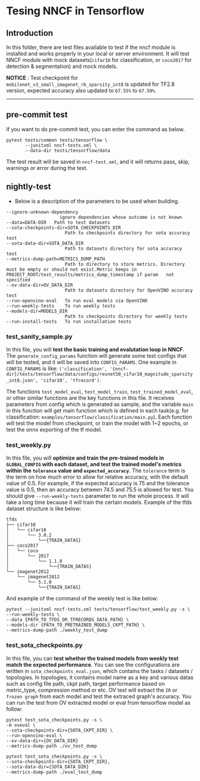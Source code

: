 # Tesing NNCF in Tensorflow

## Introduction
In this folder, there are test files available to test if the nncf module is installed and works properly in your local or server environment. It will test NNCF module with mock datasets(`cifar10` for classification, or `coco2017` for detection & segmentation) and mock models.

**NOTICE** : Test checkpoint for `mobilenet_v3_small_imagenet_rb_sparsity_int8` is updated for TF2.8 version, expected accuracy also updated to `67.55%` to `67.59%`.

---

## pre-commit test
If you want to do pre-commit test, you can enter the command as below.
```
pytest tests/common tests/tensorflow \
       --junitxml nncf-tests.xml \
       --data-dir tests/tensorflow/data
```
The test result will be saved in `nncf-test.xml`, and it will returns pass, skip, warnings or error during the test.

## nightly-test

- Below is a description of the parameters to be used when building.
```
--ignore-unknown-dependency
                    ignore dependencies whose outcome is not known
--data=DATA-DIR   Path to test datasets
--sota-checkpoints-dir=SOTA_CHECKPOINTS_DIR
                      Path to checkpoints directory for sota accuracy test
--sota-data-dir=SOTA_DATA_DIR
                      Path to datasets directory for sota accuracy test
--metrics-dump-path=METRICS_DUMP_PATH
                      Path to directory to store metrics. Directory must be empty or should not exist.Metric keeps in PROJECT_ROOT/test_results/metrics_dump_timestamp if param   not specified
--ov-data-dir=OV_DATA_DIR
                      Path to datasets directory for OpenVINO accuracy test
--run-openvino-eval   To run eval models via OpenVINO
--run-weekly-tests    To run weekly tests
--models-dir=MODELS_DIR
                      Path to checkpoints directory for weekly tests
--run-install-tests   To run installation tests
```

### test_sanity_sample.py
In this file, you will **test the basic training and evalutation loop in NNCF**. The `generate_config_params` function will generate some test configs that will be tested, and it will be saved into `CONFIG_PARAMS`. One example in `CONFIG_PARAMS` is like: `('classification', '{nncf-dir}/tests/tensorflow/data/configs/resnet50_cifar10_magnitude_sparsity_int8.json', 'cifar10', 'tfrecord')`.

The functions `test_model_eval`, `test_model_train`, `test_trained_model_eval`, or other similar functions are the key functions in this file. It receives parameters from config which is generated as sample, and the variable `main` in this function will get main function which is defined in each task(e.g. for classification: `examples/tensorflow/classification/main.py`). Each function will test the model from checkpoint, or train the model with 1~2 epochs, or test the onnx exporting of the tf model.


### test_weekly.py
In this file, you will **optimize and train the pre-trained models in `GLOBAL_CONFIG` with each dataset, and test the trained model's metrics within the `tolerance` value and `expected_accuracy`**. The `tolerance` term is the term on how much error to allow for relative accuracy, with the default value of 0.5. For example, if the expected accuracy is 75 and the tolerance value is 0.5, then an accuracy between 74.5 and 75.5 is allowed for test. You should give `--run-weekly-tests` parameter to run the whole process. It will take a long time because it will train the certain models.
Example of the tfds dataset structure is like below:
```
tfds
├── cifar10
│   └── cifar10
│       └── 3.0.2
│           └──{TRAIN_DATAS}
├── coco2017
│   └── coco
│       └── 2017
│           └── 1.1.0
│               └──{TRAIN_DATAS}
└── imagenet2012
    └── imagenet2012
        └── 5.1.0
            └──{TRAIN_DATAS}
```

And example of the command of the weekly test is like below:

```
pytest --junitxml nncf-tests.xml tests/tensorflow/test_weekly.py -s \
--run-weekly-tests \
--data {PATH_TO_TFDS_OR_TFRECORDS_DATA_PATH} \
--models-dir {PATH_TO_PRETRAINED_MODELS_CKPT_PATH} \
--metrics-dump-path ./weekly_test_dump
```


### test_sota_checkpoints.py
In this file, you can **test whether the trained models from weekly test match the expected performance**. You can see the configurations are written in `sota_checkpoints_eval.json`, which contains the tasks / datasets / topologies. In topologies, it contains model name as a key and various datas such as config file path, ckpt path, target performance based on metric_type, compression method or etc. OV test will extract the `IR` or `frozen graph` from each model and test the extraced graph's accuracy. You can run the test from OV extracted model or eval from tensorflow model as follow:
```
pytest test_sota_checkpoints.py -s \
-m oveval \
--sota-checkpoints-dir={SOTA_CKPT_DIR} \
--run-openvino-eval \
--ov-data-dir={OV_DATA_DIR}
--metrics-dump-path ./ov_test_dump
```
```
pytest test_sota_checkpoints.py -s \
--sota-checkpoints-dir={SOTA_CKPT_DIR},
--sota-data-dir={SOTA_DATA_DIR}
--metrics-dump-path ./eval_test_dump
```